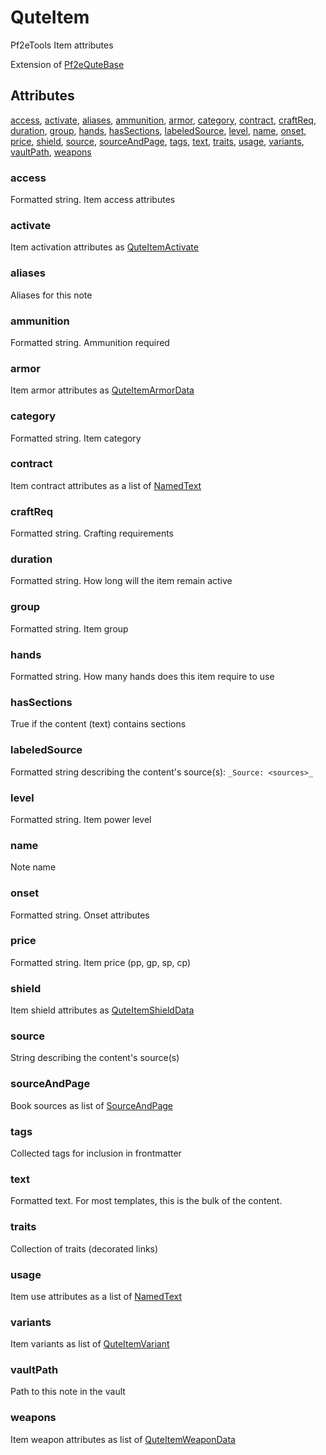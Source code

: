 # QuteItem

Pf2eTools Item attributes

Extension of [Pf2eQuteBase](../Pf2eQuteBase.md)

## Attributes

[access](#access), [activate](#activate), [aliases](#aliases), [ammunition](#ammunition), [armor](#armor), [category](#category), [contract](#contract), [craftReq](#craftreq), [duration](#duration), [group](#group), [hands](#hands), [hasSections](#hassections), [labeledSource](#labeledsource), [level](#level), [name](#name), [onset](#onset), [price](#price), [shield](#shield), [source](#source), [sourceAndPage](#sourceandpage), [tags](#tags), [text](#text), [traits](#traits), [usage](#usage), [variants](#variants), [vaultPath](#vaultpath), [weapons](#weapons)


### access

Formatted string. Item access attributes

### activate

Item activation attributes as [QuteItemActivate](QuteItemActivate.md)

### aliases

Aliases for this note

### ammunition

Formatted string. Ammunition required

### armor

Item armor attributes as [QuteItemArmorData](QuteItemArmorData.md)

### category

Formatted string. Item category

### contract

Item contract attributes as a list of [NamedText](../../NamedText.md)

### craftReq

Formatted string. Crafting requirements

### duration

Formatted string. How long will the item remain active

### group

Formatted string. Item group

### hands

Formatted string. How many hands does this item require to use

### hasSections

True if the content (text) contains sections

### labeledSource

Formatted string describing the content's source(s): `_Source: <sources>_`

### level

Formatted string. Item power level

### name

Note name

### onset

Formatted string. Onset attributes

### price

Formatted string. Item price (pp, gp, sp, cp)

### shield

Item shield attributes as [QuteItemShieldData](QuteItemShieldData.md)

### source

String describing the content's source(s)

### sourceAndPage

Book sources as list of [SourceAndPage](../../SourceAndPage.md)

### tags

Collected tags for inclusion in frontmatter

### text

Formatted text. For most templates, this is the bulk of the content.

### traits

Collection of traits (decorated links)

### usage

Item use attributes as a list of [NamedText](../../NamedText.md)

### variants

Item variants as list of [QuteItemVariant](QuteItemVariant.md)

### vaultPath

Path to this note in the vault

### weapons

Item weapon attributes as list of [QuteItemWeaponData](QuteItemWeaponData.md)
